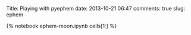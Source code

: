 Title: Playing with pyephem
date:  2013-10-21 06:47
comments: true
slug: ephem

{% notebook ephem-moon.ipynb cells[1:] %}
